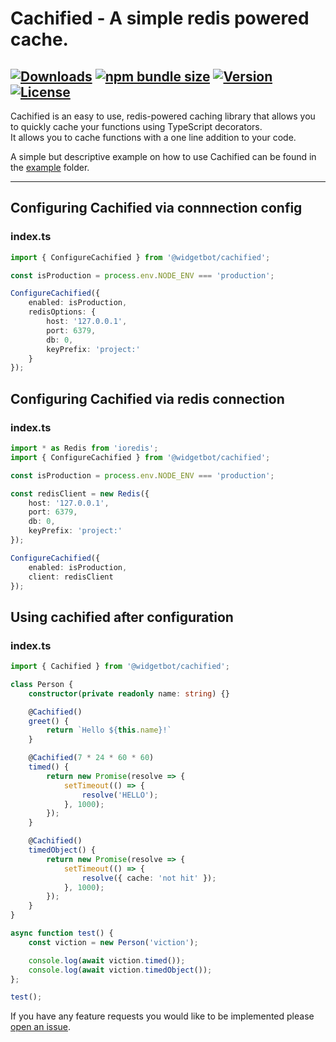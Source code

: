 # Cachified - A simple redis powered cache.

[![Downloads](https://img.shields.io/npm/dt/cachified.svg)](https://www.npmjs.com/package/cachified)
[![npm bundle size](https://img.shields.io/bundlephobia/min/cachified)](https://www.npmjs.com/package/cachified)
[![Version](https://img.shields.io/npm/v/cachified.svg)](https://www.npmjs.com/package/cachified)
[![License](https://img.shields.io/npm/l/cachified)](https://www.npmjs.com/package/cachified)
---
Cachified is an easy to use, redis-powered caching library that allows you to quickly cache your functions using TypeScript decorators.  
It allows you to cache functions with a one line addition to your code. 

A simple but descriptive example on how to use Cachified can be found in the [example](https://github.com/widgetbot-io/cachified/tree/master/example) folder.

---

## Configuring Cachified via connnection config

### index.ts
```ts
import { ConfigureCachified } from '@widgetbot/cachified';

const isProduction = process.env.NODE_ENV === 'production';

ConfigureCachified({
    enabled: isProduction,
    redisOptions: {
        host: '127.0.0.1',
        port: 6379,
        db: 0,
        keyPrefix: 'project:'
    }
});
```

## Configuring Cachified via redis connection

### index.ts
```ts
import * as Redis from 'ioredis';
import { ConfigureCachified } from '@widgetbot/cachified';

const isProduction = process.env.NODE_ENV === 'production';

const redisClient = new Redis({
    host: '127.0.0.1',
    port: 6379,
    db: 0,
    keyPrefix: 'project:'
});

ConfigureCachified({
    enabled: isProduction,
    client: redisClient
});
```

## Using cachified after  configuration

### index.ts
```ts
import { Cachified } from '@widgetbot/cachified';

class Person {
    constructor(private readonly name: string) {}

    @Cachified()
    greet() {
        return `Hello ${this.name}!`
    }

    @Cachified(7 * 24 * 60 * 60)
    timed() {
        return new Promise(resolve => {
            setTimeout(() => {
                resolve('HELLO');
            }, 1000);
        });
    }

    @Cachified()
    timedObject() {
        return new Promise(resolve => {
            setTimeout(() => {
                resolve({ cache: 'not hit' });
            }, 1000);
        });
    }
}

async function test() {
    const viction = new Person('viction');

    console.log(await viction.timed());
    console.log(await viction.timedObject());
};

test();
```

If you have any feature requests you would like to be implemented please [open an issue](https://github.com/widgetbot-io/cachified/issues).